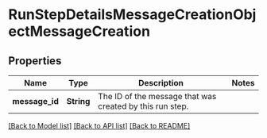 # RunStepDetailsMessageCreationObjectMessageCreation

## Properties
Name | Type | Description | Notes
------------ | ------------- | ------------- | -------------
**message_id** | **String** | The ID of the message that was created by this run step. | 

[[Back to Model list]](../README.md#documentation-for-models) [[Back to API list]](../README.md#documentation-for-api-endpoints) [[Back to README]](../README.md)


